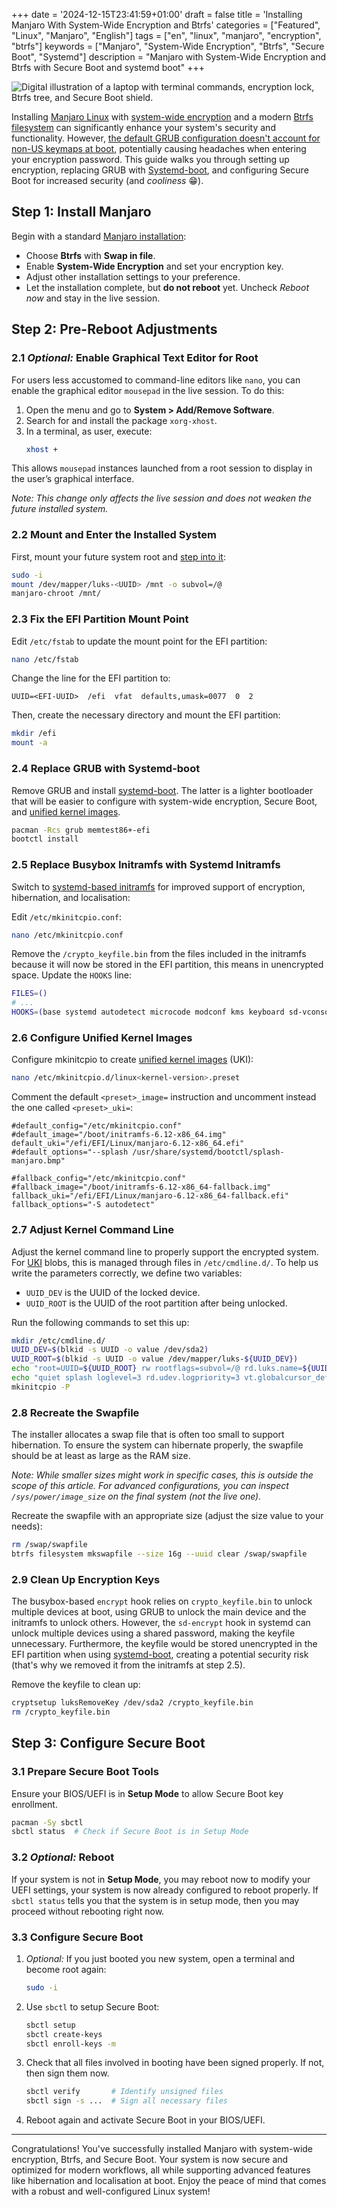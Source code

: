 +++
date = '2024-12-15T23:41:59+01:00'
draft = false
title = 'Installing Manjaro With System-Wide Encryption and Btrfs'
categories = ["Featured", "Linux", "Manjaro", "English"]
tags = ["en", "linux", "manjaro", "encryption", "btrfs"]
keywords = ["Manjaro", "System-Wide Encryption", "Btrfs", "Secure Boot", "Systemd"]
description = "Manjaro with System-Wide Encryption and Btrfs with Secure Boot and systemd boot"
+++

![Digital illustration of a laptop with terminal commands, encryption lock, Btrfs tree, and Secure Boot shield.](header.webp)

Installing [Manjaro Linux][5] with [system-wide encryption][8] and a modern [Btrfs filesystem][7] can significantly enhance your system's security and functionality. However, [the default GRUB configuration doesn't account for non-US keymaps at boot][9], potentially causing headaches when entering your encryption password. This guide walks you through setting up encryption, replacing GRUB with [Systemd-boot][1], and configuring Secure Boot for increased security (and *cooliness* 😁).

## Step 1: Install Manjaro

Begin with a standard [Manjaro installation][6]:

- Choose **Btrfs** with **Swap in file**.
- Enable **System-Wide Encryption** and set your encryption key.
- Adjust other installation settings to your preference.
- Let the installation complete, but **do not reboot** yet. Uncheck *Reboot now* and stay in the live session.


## Step 2: Pre-Reboot Adjustments

### 2.1 *Optional:* Enable Graphical Text Editor for Root

For users less accustomed to command-line editors like `nano`, you can enable the graphical editor `mousepad` in the live session. To do this:

1. Open the menu and go to **System > Add/Remove Software**.
2. Search for and install the package `xorg-xhost`.
3. In a terminal, as user, execute:
   ```bash
   xhost +
   ```

This allows `mousepad` instances launched from a root session to display in the user’s graphical interface.

*Note: This change only affects the live session and does not weaken the future installed system.*

### 2.2 Mount and Enter the Installed System

First, mount your future system root and [step into it][4]:

```bash
sudo -i
mount /dev/mapper/luks-<UUID> /mnt -o subvol=/@
manjaro-chroot /mnt/
```

### 2.3 Fix the EFI Partition Mount Point

Edit `/etc/fstab` to update the mount point for the EFI partition:

```bash
nano /etc/fstab
```

Change the line for the EFI partition to:

```plaintext
UUID=<EFI-UUID>  /efi  vfat  defaults,umask=0077  0  2
```

Then, create the necessary directory and mount the EFI partition:

```bash
mkdir /efi
mount -a
```

### 2.4 Replace GRUB with Systemd-boot

Remove GRUB and install [systemd-boot][1]. The latter is a lighter bootloader that will be easier to configure with system-wide encryption, Secure Boot, and [unified kernel images][2].

```bash
pacman -Rcs grub memtest86+-efi
bootctl install
```

### 2.5 Replace Busybox Initramfs with Systemd Initramfs

Switch to [systemd-based initramfs][3] for improved support of encryption, hibernation, and localisation:

Edit `/etc/mkinitcpio.conf`:

```bash
nano /etc/mkinitcpio.conf
```

Remove the `/crypto_keyfile.bin` from the files included in the initramfs because it will now be stored in the EFI partition, this means in unencrypted space. Update the `HOOKS` line:

```bash
FILES=()
# ...
HOOKS=(base systemd autodetect microcode modconf kms keyboard sd-vconsole block plymouth sd-encrypt filesystems)
```

### 2.6 Configure Unified Kernel Images

Configure mkinitcpio to create [unified kernel images][2] (UKI):

```bash
nano /etc/mkinitcpio.d/linux<kernel-version>.preset
```

Comment the default `<preset>_image=` instruction and uncomment instead the one called `<preset>_uki=`:

```plaintext
#default_config="/etc/mkinitcpio.conf"
#default_image="/boot/initramfs-6.12-x86_64.img"
default_uki="/efi/EFI/Linux/manjaro-6.12-x86_64.efi"
#default_options="--splash /usr/share/systemd/bootctl/splash-manjaro.bmp"

#fallback_config="/etc/mkinitcpio.conf"
#fallback_image="/boot/initramfs-6.12-x86_64-fallback.img"
fallback_uki="/efi/EFI/Linux/manjaro-6.12-x86_64-fallback.efi"
fallback_options="-S autodetect"
```

### 2.7 Adjust Kernel Command Line

Adjust the kernel command line to properly support the encrypted system. For [UKI][2] blobs, this is managed through files in `/etc/cmdline.d/`. To help us write the parameters correctly, we define two variables:

- `UUID_DEV` is the UUID of the locked device.
- `UUID_ROOT` is the UUID of the root partition after being unlocked.

Run the following commands to set this up:

```bash
mkdir /etc/cmdline.d/
UUID_DEV=$(blkid -s UUID -o value /dev/sda2)
UUID_ROOT=$(blkid -s UUID -o value /dev/mapper/luks-${UUID_DEV})
echo "root=UUID=${UUID_ROOT} rw rootflags=subvol=/@ rd.luks.name=${UUID_DEV}=luks-${UUID_DEV}" > /etc/cmdline.d/00_root.conf
echo "quiet splash loglevel=3 rd.udev.logpriority=3 vt.globalcursor_default=0" > /etc/cmdline.d/10_quiet.conf
mkinitcpio -P
```

### 2.8 Recreate the Swapfile

The installer allocates a swap file that is often too small to support hibernation. To ensure the system can hibernate properly, the swapfile should be at least as large as the RAM size.

*Note: While smaller sizes might work in specific cases, this is outside the scope of this article. For advanced configurations, you can inspect `/sys/power/image_size` on the final system (not the live one).*

Recreate the swapfile with an appropriate size (adjust the size value to your needs):

```bash
rm /swap/swapfile
btrfs filesystem mkswapfile --size 16g --uuid clear /swap/swapfile
```

### 2.9 Clean Up Encryption Keys

The busybox-based `encrypt` hook relies on `crypto_keyfile.bin` to unlock multiple devices at boot, using GRUB to unlock the main device and the initramfs to unlock others. However, the `sd-encrypt` hook in systemd can unlock multiple devices using a shared password, making the keyfile unnecessary. Furthermore, the keyfile would be stored unencrypted in the EFI partition when using [systemd-boot][1], creating a potential security risk (that's why we removed it from the initramfs at step 2.5).

Remove the keyfile to clean up:

```bash
cryptsetup luksRemoveKey /dev/sda2 /crypto_keyfile.bin
rm /crypto_keyfile.bin
```


## Step 3: Configure Secure Boot

### 3.1 Prepare Secure Boot Tools

Ensure your BIOS/UEFI is in **Setup Mode** to allow Secure Boot key enrollment.

```bash
pacman -Sy sbctl
sbctl status  # Check if Secure Boot is in Setup Mode
```

### 3.2 *Optional:* Reboot

If your system is not in **Setup Mode**, you may reboot now to modify your UEFI settings, your system is now already configured to reboot properly.  If `sbctl status` tells you that the system is in setup mode, then you may proceed without rebooting right now.

### 3.3 Configure Secure Boot

1. *Optional:* If you just booted you new system, open a terminal and become root again:

   ```bash
   sudo -i
   ```

2. Use `sbctl` to setup Secure Boot:

   ```bash
   sbctl setup
   sbctl create-keys
   sbctl enroll-keys -m
   ```

3. Check that all files involved in booting have been signed properly. If not, then sign them now.

   ```bash
   sbctl verify       # Identify unsigned files
   sbctl sign -s ...  # Sign all necessary files
   ```

4. Reboot again and activate Secure Boot in your BIOS/UEFI.

---

Congratulations! You've successfully installed Manjaro with system-wide encryption, Btrfs, and Secure Boot. Your system is now secure and optimized for modern workflows, all while supporting advanced features like hibernation and localisation at boot. Enjoy the peace of mind that comes with a robust and well-configured Linux system!

[1]: https://wiki.archlinux.org/title/Systemd-boot
[2]: https://wiki.archlinux.org/title/Unified_kernel_image
[3]: https://wiki.archlinux.org/title/Mkinitcpio#Common_hooks
[4]: https://wiki.archlinux.org/title/Chroot#Using_arch-chroot
[5]: https://manjaro.org/
[6]: https://manjaro.org/products/download/x86
[7]: https://wiki.manjaro.org/index.php/Btrfs
[8]: https://wiki.archlinux.org/title/Dm-crypt/Encrypting_an_entire_system#LUKS_on_a_partition
[9]: https://forum.manjaro.org/t/keyboard-layout-for-boot-encryption-password/115990
